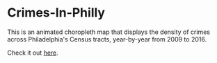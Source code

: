 # Crimes-In-Philly
This is an animated choropleth map that displays the density of crimes across Philadelphia's Census tracts, year-by-year from 2009 to 2016.

Check it out [here](https://aronxoxo.github.io/Crimes-In-Philly/).
